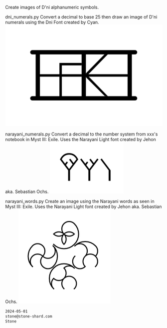 Create images of D'ni alphanumeric symbols.


dni_numerals.py
Convert a decimal to base 25 then draw an image of D'ni numerals using the Dni Font created by Cyan.
![image](https://github.com/Stone-/Dni-Alphanumeric/blob/4ede0b41ca1f9ff67ee7c31fd08a40faba2620c1/Images/dni_numerals%20-%3E%20233.png)


narayani_numerals.py
Convert a decimal to the number system from xxx's notebook in Myst III: Exile. Uses the Narayani Light font created by Jehon aka. Sebastian Ochs.
![image](https://github.com/Stone-/Dni-Alphanumeric/blob/4ede0b41ca1f9ff67ee7c31fd08a40faba2620c1/Images/narayani%20_numerals%20-%3E%2017.png)


narayani_words.py
Create an image using the Narayani words as seen in Myst III: Exile. Uses the Narayani Light font created by Jehon aka. Sebastian Ochs.
![image](https://github.com/Stone-/Dni-Alphanumeric/blob/4ede0b41ca1f9ff67ee7c31fd08a40faba2620c1/Images/narayani_words%20-%3E%20____.png)


    2024-05-01
    stone@stone-shard.com
    Stone